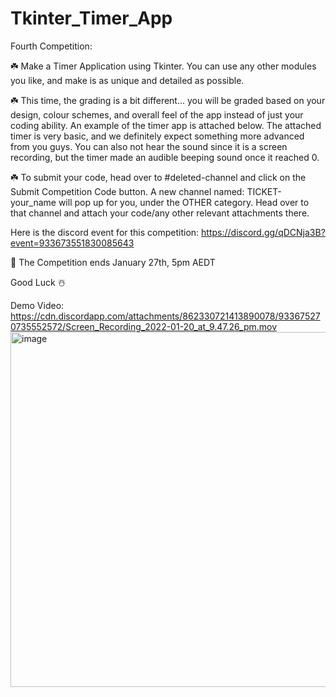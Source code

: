 # Tkinter_Timer_App

Fourth Competition:

☘️ Make a Timer Application using Tkinter. You can use any other modules you like, and make is as unique and detailed as possible. 

☘️ This time, the grading is a bit different... you will be graded based on your design, colour schemes, and overall feel of the app instead of just your coding ability. An example of the timer app is attached below. The attached timer is very basic, and we definitely expect something more advanced from you guys. You can also not hear the sound since it is a screen recording, but the timer made an audible beeping sound once it reached 0.

☘️ To submit your code, head over to #deleted-channel and click on the Submit Competition Code button. A new channel named: TICKET-your_name will pop up for you, under the OTHER  category. Head over to that channel and attach your code/any other relevant attachments there. 

Here is the discord event for this competition: https://discord.gg/qDCNja3B?event=933673551830085643

🍁 The Competition ends January 27th, 5pm AEDT

Good Luck ☃️  

Demo Video: https://cdn.discordapp.com/attachments/862330721413890078/933675270735552572/Screen_Recording_2022-01-20_at_9.47.26_pm.mov
<img width="568" alt="image" src="https://user-images.githubusercontent.com/94343390/157856897-efd2a6b9-801e-4ce7-aeb1-429e3f8987f7.png">
